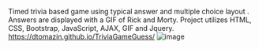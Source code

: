 Timed trivia based game using typical answer and multiple choice layout . Answers are displayed with a GIF of Rick and Morty. 
Project utilizes HTML, CSS, Bootstrap, JavaScript, AJAX, GIF and Jquery. 
https://dtomazin.github.io/TriviaGameGuess/
![image](https://user-images.githubusercontent.com/38441099/46922544-d09a1300-cfc7-11e8-9649-4b5bb0ee28d6.png)

